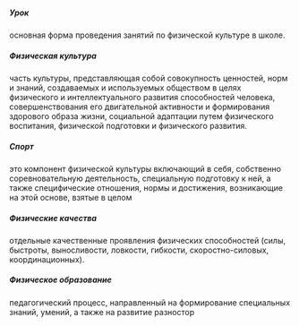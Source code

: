##### Урок 
 основная форма проведения занятий по физической культуре в школе. 
##### Физическая культура
 часть культуры, представляющая собой совокупность ценностей, норм и знаний, создаваемых и используемых обществом в целях физического и интеллектуального развития способностей человека, совершенствования его двигательной активности и формирования здорового образа жизни, социальной адаптации путем физического воспитания, физической подготовки и физического развития.   
##### Спорт
это компонент физической культуры включающий в себя, собственно соревновательную деятельность, специальную подготовку к ней, а также специфические отношения, нормы и достижения, возникающие на этой основе, взятые в целом  
##### Физические качества
 отдельные качественные проявления физических способностей (силы, быстроты, выносливости, ловкости, гибкости, скоростно-силовых, координационных).   
 ##### Физическое образование 
 педагогический процесс, направленный на формирование специальных знаний, умений, а также на развитие разностор
